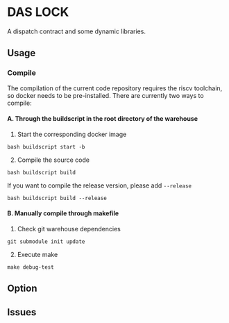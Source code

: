 # DAS LOCK

A dispatch contract and some dynamic libraries.

## Usage

### Compile

The compilation of the current code repository requires the riscv toolchain, so docker needs to be pre-installed.
There are currently two ways to compile:
#### A. Through the buildscript in the root directory of the warehouse
1. Start the corresponding docker image
```shell
bash buildscript start -b 
```
2. Compile the source code
```shell
bash buildscript build
```
If you want to compile the release version, please add `--release`
```shell
bash buildscript build --release
```
#### B. Manually compile through makefile
1. Check git warehouse dependencies
```shell
git submodule init update
```
2. Execute make
```shell
make debug-test
```
## Option


## Issues
